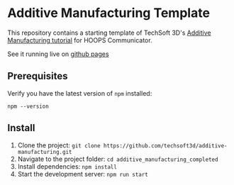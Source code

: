 # Additive Manufacturing Template

This repository contains a starting template of TechSoft 3D's [Additive Manufacturing tutorial](https://docs.techsoft3d.com/communicator/latest/build/tutorials/additive-manufacturing/intro.html) for HOOPS Communicator.

See it running live on [github pages](https://techsoft3d.github.io/additive-manufacturing/)

## Prerequisites

Verify you have the latest version of `npm` installed:

`npm --version`

## Install

1. Clone the project: `git clone https://github.com/techsoft3d/additive-manufacturing.git`
2. Navigate to the project folder: `cd additive_manufacturing_completed`
3. Install dependencies: `npm install` 
4. Start the development server: `npm run start`
